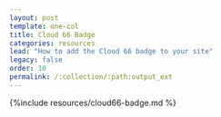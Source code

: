 ```yaml
---
layout: post
template: one-col
title: Cloud 66 Badge
categories: resources
lead: "How to add the Cloud 66 badge to your site"
legacy: false
order: 10
permalink: /:collection/:path:output_ext
---
```



{%include resources/cloud66-badge.md %}
